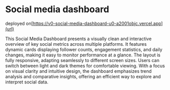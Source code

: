 # Social media dashboard

deployed on[https://v0-social-media-dashboard-u0-a2001objc.vercel.app](url)

This Social Media Dashboard presents a visually clean and interactive overview of key social metrics across multiple platforms. It features dynamic cards displaying follower counts, engagement statistics, and daily changes, making it easy to monitor performance at a glance. The layout is fully responsive, adapting seamlessly to different screen sizes. Users can switch between light and dark themes for comfortable viewing. With a focus on visual clarity and intuitive design, the dashboard emphasizes trend analysis and comparative insights, offering an efficient way to explore and interpret social data.
